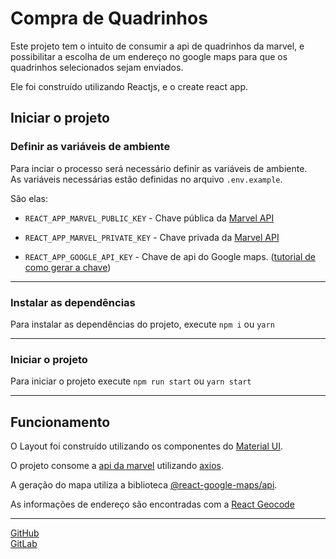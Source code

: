 # Compra de Quadrinhos

Este projeto tem o intuito de consumir a api de quadrinhos da marvel, e possibilitar a escolha de um endereço no google maps para que os quadrinhos selecionados sejam enviados. 

Ele foi construído utilizando Reactjs, e o create react app.

## Iniciar o projeto

### Definir as variáveis de ambiente

Para inciar o processo será necessário definir as variáveis de ambiente.  
As variáveis necessárias estão definidas no arquivo `.env.example`.  

São elas:

- `REACT_APP_MARVEL_PUBLIC_KEY` - Chave pública da [Marvel API](https://developer.marvel.com/)

- `REACT_APP_MARVEL_PRIVATE_KEY` - Chave privada da [Marvel API](https://developer.marvel.com/)

- `REACT_APP_GOOGLE_API_KEY` - Chave de api do Google maps. ([tutorial de como gerar a chave](https://maplink.global/blog/como-obter-chave-api-google-maps/))

---

### Instalar as dependências

Para instalar as dependências do projeto, execute `npm i` ou `yarn`

---

### Iniciar o projeto

Para iniciar o projeto execute `npm run start` ou `yarn start`

---

## Funcionamento
O Layout foi construído utilizando os componentes do [Material UI](https://mui.com/).

O projeto consome a [api da marvel](https://developer.marvel.com/) utilizando [axios](https://github.com/axios/axios).

A geração do mapa utiliza a biblioteca [@react-google-maps/api](https://www.npmjs.com/package/@react-google-maps/api).

As informações de endereço são encontradas com a [React Geocode](https://www.npmjs.com/package/react-geocode)

---

[GitHub](https://github.com/jairochaves2/app-marvel)  
[GitLab](https://gitlab.com/jairochaves/app-marvel)
